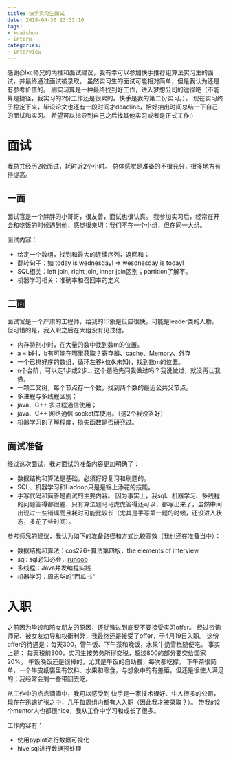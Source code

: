 ```yaml
---
title: 快手实习生面试
date: 2018-04-30 23:33:10
tags:
- kuaishou
- intern
categories:
- interview
---
```

感谢@lxc师兄的内推和面试建议，我有幸可以参加快手推荐组算法实习生的面试，并最终通过面试被录取。
虽然实习生的面试可能相对简单，但是我认为还是有参考价值的。
刷实习算是一种最终找到好工作，进入梦想公司的途径吧（不能算是捷径，我实习的2份工作还是很累的。快手是我的第二份实习。）。
现在实习终于稳定下来，毕设论文也还有一段时间才deadline，恰好抽出时间总结一下自己的面试和实习。
希望可以指导到自己之后找其他实习或者是正式工作:)

<!--more-->

# 面试
我总共经历2轮面试，耗时近2个小时。
总体感觉是准备的不很充分，很多地方有待提高。

## 一面
面试官是一个胖胖的小哥哥，很友善，面试也很认真。
我参加实习后，经常在开会和吃饭的时候遇到他，感觉很亲切；我们不在一个小组，但在同一大组。

面试内容：
- 给定一个数组，找到和最大的连续序列，返回和；
- 翻转句子：如 today is wednesday! => wesdnesday is today!
- SQL相关：left join, right join, inner join区别；partition了解不。
- 机器学习相关：准确率和召回率的定义

## 二面
面试官是一个严肃的工程师，给我的印象是反应很快，可能是leader类的人物。
但可惜的是，我入职之后在大组没有见过他。

- 内存特别小时，在大量的数中找到数m的位置。
- a = b时，b有可能在哪里获取？寄存器、cache、Memory、外存
- 一个已排好序的数组，循环左移k位(k未知)，找到数m的位置。
- n个台阶，可以走1步或2步... 这个题他先问我做过吗？我说做过，就没再让我做。
- 一颗二叉树，每个节点存一个数，找到两个数的最近公共父节点。
- 多进程与多线程区别；
- java、C++ 多进程通信使用；
- java、C++ 网络通信 socket库使用。（这2个我没答好）
- 机器学习的了解程度，损失函数是否研究过。

## 面试准备
经过这次面试，我对面试的准备内容更加明确了：
- 数据结构和算法是基础，必须好好复习和刷题的。
- SQL、机器学习和Hadoop只是是锦上添花的技能。
- 手写代码和简答是面试的主要内容。
因为事实上，我sql、机器学习、多线程的问题答得都很差，只有算法题马马虎虎答得还可以，都写出来了，虽然中间出现过一些错误而且耗时可能比较长（尤其是手写第一题的时候，还没进入状态，多花了些时间）。

参考师兄的建议，我认为如下的准备路径和方式比较高效（我也还在准备当中）：
- 数据结构和算法：cos226+算法第四版，the elements of interview
- sql: sql必知必会，[runoob](http://www.runoob.com/sql/sql-constraints.html)
- 多线程：Java并发编程实践
- 机器学习：周志华的“西瓜书"

# 入职
之前因为毕设和陪女朋友的原因，还犹豫过到底要不要接受实习offer。
经过咨询师兄、被女友劝导和权衡利弊，我最终还是接受了offer，于4月19日入职。
这份offer的待遇是：每天300，管午饭、下午茶和晚饭，水果牛奶雪糕随便吃。
事实上是：
每天税前300，实习生按劳务所得交税，超过800的部分要交给国家20%。
午饭晚饭还是很棒的，尤其是午饭的自助餐，每次都吃撑。
下午茶很简单，一个牛皮纸袋里有饮料、水果和零食，与想象中的有差距，但还是很使人满足的；我经常会剩一些带回去吃。

从工作中的点点滴滴中，我可以感受到
快手是一家技术很好、牛人很多的公司，现在在迅速扩张之中，几乎每周组内都有人入职（因此我才被录取？）。
带我的2个mentor人也都很nice，我从工作中学习和成长了很多。

工作内容有：
- 使用pyplot进行数据可视化
- hive sql进行数据预处理
